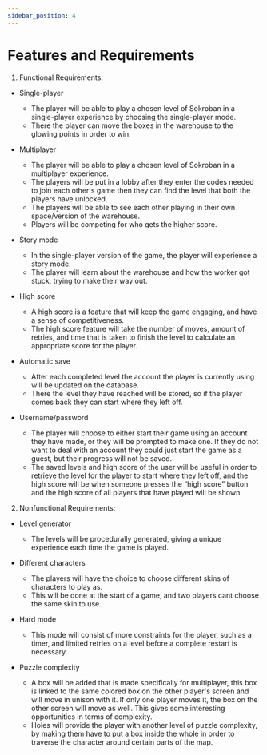 ```yaml
---
sidebar_position: 4
---
```


# Features and Requirements

1) Functional Requirements: 

- Single-player
    - The player will be able to play a chosen level of Sokroban in a single-player experience by choosing the single-player mode.
    - There the player can move the boxes in the warehouse to the glowing points in order to win.

- Multiplayer 
    - The player will be able to play a chosen level of Sokroban in a multiplayer experience.
    - The players will be put in a lobby after they enter the codes needed to join each other's game then they can find the level that both the players have unlocked.
    - The players will be able to see each other playing in their own space/version of the warehouse.
    - Players will be competing for who gets the higher score.

- Story mode
    - In the single-player version of the game, the player will experience a story mode.
    - The player will learn about the warehouse and how the worker got stuck, trying to make their way out.
- High score 
    - A high score is a feature that will keep the game engaging, and have a sense of competitiveness.
    - The high score feature will take the number of moves, amount of retries, and time that is taken to finish the level to calculate an appropriate score for the player.
- Automatic save 
    - After each completed level the account the player is currently using will be updated on the database. 
    - There the level they have reached will be stored, so if the player comes back they can start where they left off.
- Username/password
    - The player will choose to either start their game using an account they have made, or they will be prompted to make one. If they do not want to deal with an account they could just start the game as a guest, but their progress will not be saved.
    - The saved levels and high score of the user will be useful in order to retrieve the level for the player to start where they left off, and the high score will be when someone presses the “high score” button and the high score of all players that have played will be shown.


2) Nonfunctional Requirements:

 - Level generator
    - The levels will be procedurally generated, giving a unique experience each time the game is played.

 - Different characters 
    - The players will have the choice to choose different skins of characters to play as.
    - This will be done at the start of a game, and two players cant choose the same skin to use.

 - Hard mode 
    - This mode will consist of more constraints for the player, such as a timer, and limited retries on a level before a complete restart is necessary.
    
 - Puzzle complexity 
    - A box will be added that is made specifically for multiplayer, this box is linked to the same colored box on the other player's screen and will move in unison with it. If only one player moves it, the box on the other screen will move as well. This gives some interesting opportunities in terms of complexity.
    - Holes will provide the player with another level of puzzle complexity, by making them have to put a box inside the whole in order to traverse the character around certain parts of the map.
